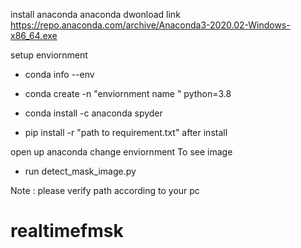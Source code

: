 
install anaconda
anaconda dwonload link https://repo.anaconda.com/archive/Anaconda3-2020.02-Windows-x86_64.exe

setup enviornment
* conda info --env

* conda create -n "enviornment name " python=3.8

* conda install -c anaconda spyder

* pip install -r "path to requirement.txt"
after install 

open up anaconda change enviornment
To see image 
* run detect_mask_image.py 

Note : please verify path according to your pc
# realtimefmsk

